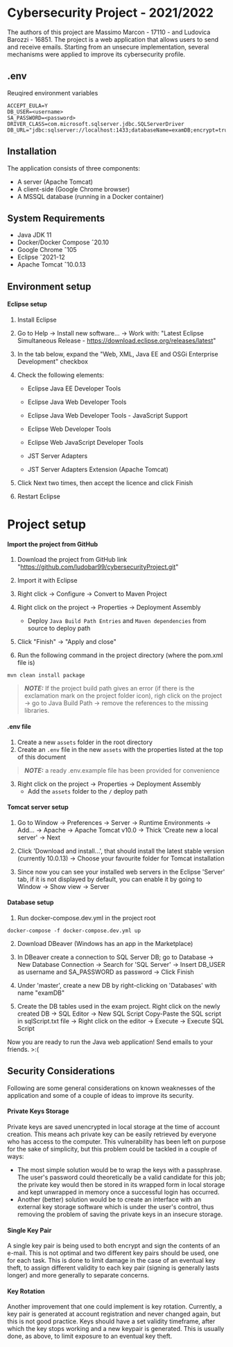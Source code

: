 # Cybersecurity Project - 2021/2022

The authors of this project are Massimo Marcon - 17110 - and Ludovica Barozzi - 16851.
The project is a web application that allows users to send and receive emails. 
Starting from an unsecure implementation, several mechanisms were applied to improve its cybersecurity profile. 


## .env

Reuqired environment variables

```env
ACCEPT_EULA=Y
DB_USER=<username>
SA_PASSWORD=<password>
DRIVER_CLASS=com.microsoft.sqlserver.jdbc.SQLServerDriver
DB_URL="jdbc:sqlserver://localhost:1433;databaseName=examDB;encrypt=true;trustServerCertificate=true;"
```
## Installation

The application consists of three components:
- A server (Apache Tomcat)
- A client-side (Google Chrome browser)
- A MSSQL database (running in a Docker container)

## System Requirements
- Java JDK 11
- Docker/Docker Compose  ˆ20.10
- Google Chrome ˆ105
- Eclipse ˆ2021-12
- Apache Tomcat ˆ10.0.13

## Environment setup

#### Eclipse setup
1. Install Eclipse

2. Go to Help -> Install new software... -> Work with: "Latest Eclipse Simultaneous Release - https://download.eclipse.org/releases/latest"

3. In the tab below, expand the "Web, XML, Java EE and OSGi Enterprise Development" checkbox

4. Check the following elements:

	
	* Eclipse Java EE Developer Tools
	
	* Eclipse Java Web Developer Tools
	
	* Eclipse Java Web Developer Tools - JavaScript Support
	
	* Eclipse Web Developer Tools
	
	* Eclipse Web JavaScript Developer Tools
	
	* JST Server Adapters
	
	* JST Server Adapters Extension (Apache Tomcat)


	
5. Click Next two times, then accept the licence and click Finish

6. Restart Eclipse

# Project setup

#### Import the project from GitHub 

1. Download the project from GitHub link "https://github.com/ludobar99/cybersecurityProject.git"

2. Import it with Eclipse

3. Right click -> Configure -> Convert to Maven Project

4. Right click on the project -> Properties -> Deployment Assembly
	- Deploy `Java Build Path Entries` and `Maven dependencies` from source to deploy path
	
5. Click "Finish" -> "Apply and close"

6. Run the following command in the project directory (where the pom.xml file is)

```shell
mvn clean install package
``` 
> **_NOTE:_** If the project build path gives an error (if there is the exclamation mark on the project folder icon), righ click on the project -> go to Java Build Path -> remove the references to the missing libraries.

#### .env file

1. Create a new `assets` folder in the root directory
2. Create an `.env` file in the new `assets` with the properties listed at the top of this document

> **_NOTE:_**  a ready .env.example file has been provided for convenience

3. Right click on the project -> Properties -> Deployment Assembly
	- Add the `assets` folder to the `/` deploy path
	
#### Tomcat server setup
1. Go to Window -> Preferences -> Server -> Runtime Environments -> Add... -> Apache -> Apache Tomcat v10.0 -> Thick 'Create new a local server' -> Next

2. Click 'Download and install...', that should install the latest stable version (currently 10.0.13) -> Choose your favourite folder for Tomcat installation

3. Since now you can see your installed web servers in the Eclipse 'Server' tab, if it is not displayed by default, you can enable it by going to Window -> Show view -> Server

#### Database setup

1. Run docker-compose.dev.yml in the project root

```shell
docker-compose -f docker-compose.dev.yml up
``` 

2. Download DBeaver (Windows has an app in the Marketplace)

3. In DBeaver create a connection to SQL Server DB; go to Database -> New Database Connection -> Search for 'SQL Server' -> Insert DB_USER as username and SA_PASSWORD as password -> Click Finish

4. Under 'master', create a new DB by right-clicking on 'Databases' with name "examDB"

5. Create the DB tables used in the exam project. 
Right click on the newly created DB -> SQL Editor -> New SQL Script
Copy-Paste the SQL script in sqlScript.txt file -> Right click on the editor -> Execute -> Execute SQL Script

Now you are ready to run the Java web application! Send emails to your friends. >:(

## Security Considerations

Following are some general considerations on known weaknesses of the application and some of a couple of ideas to
improve its security.

#### Private Keys Storage
Private keys are saved unencrypted in local storage at the time of account creation. This means ach private key can be
easily retrieved by everyone who has access to the computer. This vulnerability has been left on purpose for the sake of
simplicity, but this problem could be tackled in a couple of ways:
  - The most simple solution would be to wrap the keys with a passphrase. The user's password could theoretically be
  a valid candidate for this job; the private key would then be stored in its wrapped form in local storage and kept
  unwrapped in memory once a successful login has occurred.
  - Another (better) solution would be to create an interface with an external key storage software which is under the
  user's control, thus removing the problem of saving the private keys in an insecure storage.

#### Single Key Pair
A single key pair is being used to both encrypt and sign the contents of an e-mail. This is not optimal and two different
key pairs should be used, one for each task. This is done to limit damage in the case of an eventual key theft, to assign
different validity to each key pair (signing is generally lasts longer) and more generally to separate concerns.

#### Key Rotation
Another improvement that one could implement is key rotation. Currently, a key pair is generated at account registration
and never changed again, but this is not good practice. Keys should have a set validity timeframe, after which the key
stops working and a new keypair is generated. This is usually done, as above, to limit exposure to an eventual key theft.



